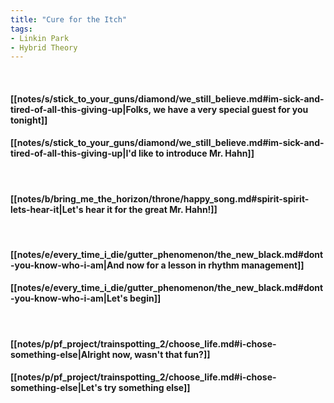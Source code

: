 ```yaml
---
title: "Cure for the Itch"
tags:
- Linkin Park
- Hybrid Theory
---
```

&nbsp;
#### [[notes/s/stick_to_your_guns/diamond/we_still_believe.md#im-sick-and-tired-of-all-this-giving-up|Folks, we have a very special guest for you tonight]]
#### [[notes/s/stick_to_your_guns/diamond/we_still_believe.md#im-sick-and-tired-of-all-this-giving-up|I'd like to introduce Mr. Hahn]]
&nbsp;
#### [[notes/b/bring_me_the_horizon/throne/happy_song.md#spirit-spirit-lets-hear-it|Let's hear it for the great Mr. Hahn!]]
&nbsp;
#### [[notes/e/every_time_i_die/gutter_phenomenon/the_new_black.md#dont-you-know-who-i-am|And now for a lesson in rhythm management]]
#### [[notes/e/every_time_i_die/gutter_phenomenon/the_new_black.md#dont-you-know-who-i-am|Let's begin]]
&nbsp;
#### [[notes/p/pf_project/trainspotting_2/choose_life.md#i-chose-something-else|Alright now, wasn't that fun?]]
#### [[notes/p/pf_project/trainspotting_2/choose_life.md#i-chose-something-else|Let's try something else]]
